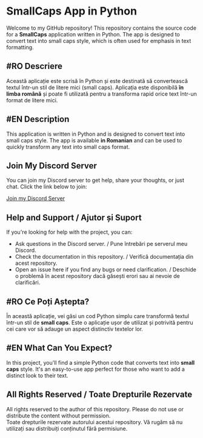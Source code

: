 # SmallCaps App in Python

Welcome to my GitHub repository! This repository contains the source code for a **SmallCaps** application written in Python. The app is designed to convert text into small caps style, which is often used for emphasis in text formatting.

## #RO Descriere
Această aplicație este scrisă în Python și este destinată să convertească textul într-un stil de litere mici (small caps). Aplicația este disponibilă **în limba română** și poate fi utilizată pentru a transforma rapid orice text într-un format de litere mici.

## #EN Description
This application is written in Python and is designed to convert text into small caps style. The app is available **in Romanian** and can be used to quickly transform any text into small caps format.

## Join My Discord Server
You can join my Discord server to get help, share your thoughts, or just chat. Click the link below to join:

[Join my Discord Server](https://discord.gg/KRSnhwtGDU)

## Help and Support / Ajutor și Suport
If you're looking for help with the project, you can:  
- Ask questions in the Discord server. / Pune întrebări pe serverul meu Discord.  
- Check the documentation in this repository. / Verifică documentația din acest repository.  
- Open an issue here if you find any bugs or need clarification. / Deschide o problemă în acest repository dacă găsești erori sau ai nevoie de clarificări.

## #RO Ce Poți Aștepta?
În această aplicație, vei găsi un cod Python simplu care transformă textul într-un stil de **small caps**. Este o aplicație ușor de utilizat și potrivită pentru cei care vor să adauge un aspect distinctiv textelor lor.

## #EN What Can You Expect?
In this project, you'll find a simple Python code that converts text into **small caps** style. It's an easy-to-use app perfect for those who want to add a distinct look to their text.

## All Rights Reserved / Toate Drepturile Rezervate
All rights reserved to the author of this repository. Please do not use or distribute the content without permission.  
Toate drepturile rezervate autorului acestui repository. Vă rugăm să nu utilizați sau distribuiți conținutul fără permisiune.
